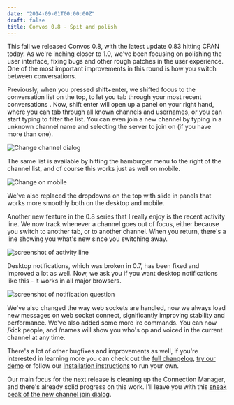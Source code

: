 ```yaml
---
date: "2014-09-01T00:00:00Z"
draft: false
title: Convos 0.8 - Spit and polish
---
```


This fall we released Convos 0.8, with the latest update 0.83 hitting CPAN today.
As we're inching closer to 1.0, we've been focusing on polishing the user
interface, fixing bugs and other rough patches in the user experience.
One of the most important improvements in this round is how you switch
between conversations.

Previously, when you pressed shift+enter, we shifted focus to the conversation list
on the top, to let you tab through your most recent conversations . Now, shift enter
will open up a panel on your right hand, where you can tab through all known
channels and usernames, or you can start typing to filter the list. You can
even join a new channel by typing in a unknown channel name and selecting the
server to join on (if you have more than one).

![Change channel dialog](https://www.evernote.com/shard/s22/sh/493629eb-7410-4807-8b9a-77ffdfcb008c/1a67e008fb5105064c856aab56226b57/deep/0/Nordaaker-demo----mojo-on-perlorg---oh-hai!.png)

The same list is available by hitting the hamburger menu to the right of the
channel list, and of course this works just as well on mobile.

![Change on mobile](https://www.evernote.com/shard/s22/sh/82aeb0af-cdf8-4b6c-8c26-7db02cfb1ecf/65c5c8c90bab5007ea6c697b00223b42/deep/0/Screenshot-01.09.14-13-52.png)

We've also replaced the dropdowns on the top with slide in panels that works
more smoothly both on the desktop and mobile.

Another new feature in the 0.8 series that I really enjoy is the recent activity line.
We now track whenever a channel goes out of focus, either because you switch
to another tab, or to another channel. When you return, there's a line showing you
what's new since you switching away.

![screenshot of activity line](https://www.evernote.com/shard/s22/sh/6ecc7f7d-3784-4f17-b2ed-398ac12ba558/10a5b6575f6438be4abcc9c66c01adae/deep/0/Nordaaker-demo----mojo-on-perlorg---oh-hai!.png)

Desktop notifications, which was broken in 0.7, has been fixed and improved a
lot as well. Now, we ask you if you want desktop notifications like this - it
works in all major browsers.

![screenshot of notification
question](https://www.evernote.com/shard/s22/sh/d3453d9b-d20a-4896-93c2-7c229b4ed991/569988001dab2c4495f76fc279ae14c7/deep/0/Nordaaker-demo----uberadmins-on-linpro.png)

We've also changed the way web sockets are handled, now we always load new
messages on web socket connect, significantly improving stability and
performance. We've also added some more irc commands. You can now /kick people,
and /names will show you who's op and voiced in the current channel at any time.

There's a lot of other bugfixes and improvements as well, if you're interested in learning more you
can check out the [full changelog](https://github.com/Nordaaker/convos/blob/master/CHANGELOG.md),
[try our demo](http://demo.convos.by/) or follow our [Installation
instructions](https://github.com/Nordaaker/convos/#installation) to run your own.

Our main focus for the next release is cleaning up the Connection Manager, and there's already
solid progress on this work. I'll leave you with this [sneak peak of the new channel join dialog](http://home.thorsen.pm/private/raw/notverysecret/convos/channel-list-2014-08-31-15-11-41.ogv).
